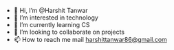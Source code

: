 - 👋 Hi, I’m @Harshit Tanwar
- 👀 I’m interested in technology
- 🌱 I’m currently learning CS
- 💞️ I’m looking to collaborate on projects
- 📫 How to reach me mail harshittanwar86@gmail.com
